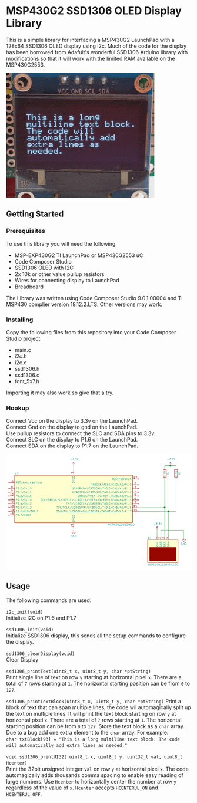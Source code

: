 # MSP430G2 SSD1306 OLED Display Library
This is a simple library for interfacing a MSP430G2 LaunchPad with a 128x64 SSD1306 OLED display using i2c. Much of the code for the display has been borrowed from Adafuit's wonderful SSD1306 Arduino library with modifications so that it will work with the limited RAM available on the MSP430G2553.

![Simple Example of Library Features](sample.gif)

## Getting Started
### Prerequisites
To use this library you will need the following:
- MSP-EXP430G2 TI LaunchPad or MSP430G2553 uC
- Code Composer Studio
- SSD1306 OLED with I2C
- 2x 10k or other value pullup resistors
- Wires for connecting display to LaunchPad
- Breadboard

The Library was written using Code Composer Studio 9.0.1.00004 and TI MSP430 complier version 18.12.2.LTS. Other versions may work.

### Installing
Copy the following files from this repository into your Code Composer Studio project:
- main.c
- i2c.h
- i2c.c
- ssd1306.h
- ssd1306.c
- font_5x7.h

Importing it may also work so give that a try.

### Hookup
Connect Vcc on the display to 3.3v on the LaunchPad.  
Connect Gnd on the display to gnd on the LaunchPad.  
Use pullup resistors to connect the SLC and SDA pins to 3.3v.  
Connect SLC on the display to P1.6 on the LaunchPad.  
Connect SDA on the display to P1.7 on the LaunchPad.  

![Simple Schematic](pcb/images/hookup_example.png)

## Usage
The following commands are used:
 
`i2c_init(void)`  
Initialize I2C on P1.6 and P1.7 

`ssd1306_init(void)`  
Initialize SSD1306 display, this sends all the setup commands to configure the display.

`ssd1306_clearDisplay(void)`  
Clear Display  


`ssd1306_printText(uint8_t x, uint8_t y, char *ptString)`  
Print single line of text on row `y` starting at horizontal pixel `x`. There are a total of `7` rows starting at `1`. The horizontal starting position can be from `0` to `127`.

`ssd1306_printTextBlock(uint8_t x, uint8_t y, char *ptString)`
Print a block of text that can span multiple lines, the code wil automagically split up the text on multiple lines. It will print the text block starting on row `y` at horizontal pixel `x`. There are a total of `7` rows starting at `1`. The horizontal starting position can be from `0` to `127`. Store the text block as a `char` array. Due to a bug add one extra element to the `char` array. For example:  
`char txtBlock[93] = "This is a long multiline text block. The code will automatically add extra lines as needed."`

`void ssd1306_printUI32( uint8_t x, uint8_t y, uint32_t val, uint8_t Hcenter)`  
Print the 32bit unsigned integer `val` on row `y` at horizontal pixel `x`. The code automagically adds thousands comma spacing to enable easy reading of large numbers. Use `Hcenter` to horizontally center the number at row `y` regardless of the value of `x`. `Hcenter` accepts `HCENTERUL_ON` and `HCENTERUL_OFF`.